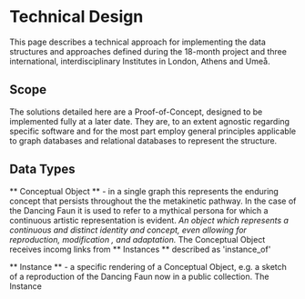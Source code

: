 # Technical Design

This page describes a technical approach for implementing the data structures and approaches defined during the 18-month project and three international, interdisciplinary Institutes in London, Athens and Umeå.

## Scope

The solutions detailed here are a Proof-of-Concept, designed to be implemented fully at a later date. They are, to an extent agnostic regarding specific software and for the most part employ general principles applicable to graph databases and relational databases to represent the structure.

## Data Types

** Conceptual Object ** - in a single graph this represents the enduring concept that persists throughout the the metakinetic pathway. In the case of the Dancing Faun it is used to refer to a mythical persona for which a continuous artistic representation is evident.
*An object which represents a continuous and distinct identity and concept, even allowing for reproduction, modification , and adaptation.*
The Conceptual Object receives incomg links from ** Instances ** described as 'instance_of'

** Instance ** - a specific rendering of a Conceptual Object, e.g. a sketch of a reproduction of the Dancing Faun now in a public collection.
The Instance 

